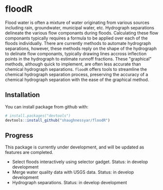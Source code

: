 # floodR

Flood water is often a mixture of water originating from various sources including rain, groundwater, municipal water, etc. Hydrograph separations delineate the various flow componants during floods. Calculating these flow componants typically requires a formula to be applied over each of the floods individually. There are currently methods to automate hydrograph separations, however, these methods reply on the shape of the hydrograph to delinate flow componants, typically drawing lines accross inflection points in the hydrograph to estimate runnoff fractions. These "graphical" methods, although quick to implement, are often less accurate than chemical hydrograph separations. `floodR` offers tools to streamline the chemical hydrograph separation process, preserving the accuracy of a chemical hydrograph separation with the ease of the graphical method. 

## Installation

You can install package from github with:


``` r
# install.packages("devtools")
devtools::install_github("shaughnessyar/floodR")
```

## Progress

This package is currently under development, and will be updated as features are completed. 

* Select floods interactively using selector gadget. Status: in develop development
* Merge water quality data with USGS data. Status: in develop development
* Hydrograph separations. Status: in develop development



